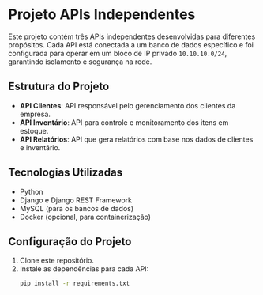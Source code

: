 # Projeto APIs Independentes

Este projeto contém três APIs independentes desenvolvidas para diferentes propósitos. Cada API está conectada a um banco de dados específico e foi configurada para operar em um bloco de IP privado `10.10.10.0/24`, garantindo isolamento e segurança na rede.

## Estrutura do Projeto

- **API Clientes**: API responsável pelo gerenciamento dos clientes da empresa.
- **API Inventário**: API para controle e monitoramento dos itens em estoque.
- **API Relatórios**: API que gera relatórios com base nos dados de clientes e inventário.

## Tecnologias Utilizadas

- Python
- Django e Django REST Framework
- MySQL (para os bancos de dados)
- Docker (opcional, para containerização)
  
## Configuração do Projeto

1. Clone este repositório.
2. Instale as dependências para cada API:
   ```bash
   pip install -r requirements.txt
